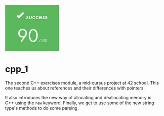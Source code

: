 ![](https://github.com/a-boring-man/cpp_1/blob/main/90_score_icon.png)

# cpp_1

The second C++ exercises module, a mid-cursus project at 42 school.
This one teaches us about references and their differences with pointers.

It also introduces the new way of allocating and deallocating memory in C++ using the ```new``` keyword.
Finally, we get to use some of the new string type's methods to do some parsing.
